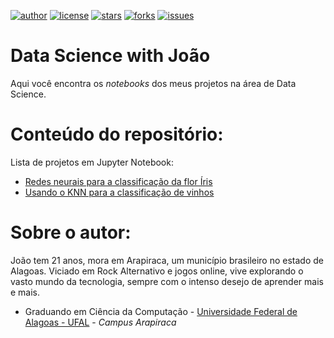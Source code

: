 [![author](https://img.shields.io/badge/author-vilelas-red?style=plastic)](https://www.linkedin.com/in/vilelas)
[![license](https://img.shields.io/github/license/vilelas/data-science-projects?style=plastic)](https://opensource.org/licenses/MIT)
[![stars](https://img.shields.io/github/stars/vilelas/data-science-projects?style=plastic)](#)
[![forks](https://img.shields.io/github/forks/vilelas/data-science-projects?style=plastic)](#)
[![issues](https://img.shields.io/github/issues/vilelas/data-science-projects?style=plastic&color=yellow)](https://github.com/vilelas/data-science-projects/issues)

# Data Science with João 
Aqui você encontra os *notebooks* dos meus projetos na área de Data Science.

# Conteúdo do repositório:
Lista de projetos em Jupyter Notebook:

* [Redes neurais para a classificação da flor Íris](https://github.com/vilelas/data-science-projects/blob/main/Conjunto%20de%20dados%20flor%20Iris/Conjunto%20de%20dados%20flor%20Iris.ipynb)
* [Usando o KNN para a classificação de vinhos](https://github.com/vilelas/data-science/blob/main/Classifica%C3%A7%C3%A3o%20de%20vinho/Classifica%C3%A7%C3%A3o_de_vinho.ipynb)

# Sobre o autor:
João tem 21 anos, mora em Arapiraca, um município brasileiro no estado de Alagoas. Viciado em Rock Alternativo e jogos online, vive explorando o vasto mundo da tecnologia, sempre com o intenso desejo de aprender mais e mais.

* Graduando em Ciência da Computação - [Universidade Federal de Alagoas - UFAL](https://ufal.br/) - *Campus Arapiraca*

